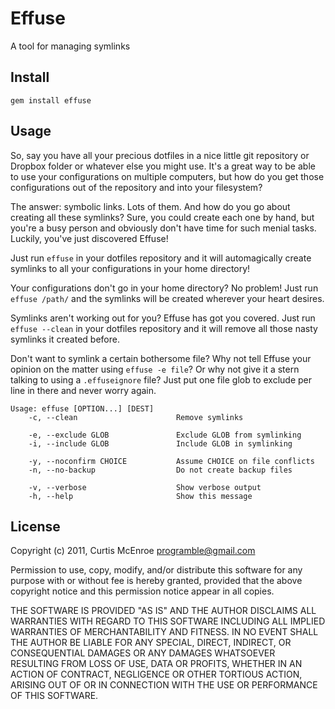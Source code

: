 # Effuse

A tool for managing symlinks

## Install

```
gem install effuse
```

## Usage

So, say you have all your precious dotfiles in a nice little git repository or
Dropbox folder or whatever else you might use. It's a great way to be able to
use your configurations on multiple computers, but how do you get those
configurations out of the repository and into your filesystem?

The answer: symbolic links. Lots of them. And how do you go about creating all
these symlinks? Sure, you could create each one by hand, but you're a busy
person and obviously don't have time for such menial tasks. Luckily, you've
just discovered Effuse!

Just run `effuse` in your dotfiles repository and it will automagically create
symlinks to all your configurations in your home directory!

Your configurations don't go in your home directory? No problem! Just run
`effuse /path/` and the symlinks will be created wherever your heart desires.

Symlinks aren't working out for you? Effuse has got you covered. Just run
`effuse --clean` in your dotfiles repository and it will remove all those nasty
symlinks it created before.

Don't want to symlink a certain bothersome file? Why not tell Effuse your
opinion on the matter using `effuse -e file`? Or why not give it a stern
talking to using a `.effuseignore` file? Just put one file glob to exclude per
line in there and never worry again.

```
Usage: effuse [OPTION...] [DEST]
    -c, --clean                      Remove symlinks

    -e, --exclude GLOB               Exclude GLOB from symlinking
    -i, --include GLOB               Include GLOB in symlinking

    -y, --noconfirm CHOICE           Assume CHOICE on file conflicts
    -n, --no-backup                  Do not create backup files

    -v, --verbose                    Show verbose output
    -h, --help                       Show this message
```

## License

Copyright (c) 2011, Curtis McEnroe <programble@gmail.com>

Permission to use, copy, modify, and/or distribute this software for any
purpose with or without fee is hereby granted, provided that the above
copyright notice and this permission notice appear in all copies.

THE SOFTWARE IS PROVIDED "AS IS" AND THE AUTHOR DISCLAIMS ALL WARRANTIES
WITH REGARD TO THIS SOFTWARE INCLUDING ALL IMPLIED WARRANTIES OF
MERCHANTABILITY AND FITNESS. IN NO EVENT SHALL THE AUTHOR BE LIABLE FOR
ANY SPECIAL, DIRECT, INDIRECT, OR CONSEQUENTIAL DAMAGES OR ANY DAMAGES
WHATSOEVER RESULTING FROM LOSS OF USE, DATA OR PROFITS, WHETHER IN AN
ACTION OF CONTRACT, NEGLIGENCE OR OTHER TORTIOUS ACTION, ARISING OUT OF
OR IN CONNECTION WITH THE USE OR PERFORMANCE OF THIS SOFTWARE.

